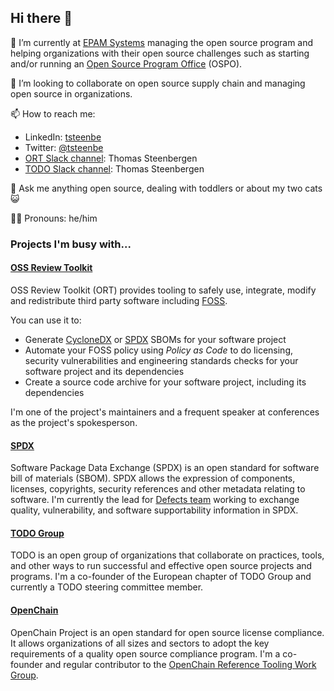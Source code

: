 ## Hi there 👋 

🏢 I’m currently at <a href="http://www.epam.com">EPAM Systems</a> managing the open source program and helping organizations with their open source challenges such as starting and/or running an [Open Source Program Office](https://ospodefinition.org) (OSPO).

🤝 I’m looking to collaborate on open source supply chain and managing open source in organizations.

📫 How to reach me:
- LinkedIn: [tsteenbe](https://linkedin.com/in/tsteenbe)
- Twitter: [@tsteenbe](twitter.com/tsteenbe)
- [ORT Slack channel](https://join.slack.com/t/ort-talk/shared_invite/zt-1c7yi4sj6-mk7R1fAa6ZdW5MQ6DfAVRg): Thomas Steenbergen
- [TODO Slack channel](https://join.slack.com/t/thetodogroup/shared_invite/zt-169ok18cz-Pi6tpVHTeW9254d1FpkLew): Thomas Steenbergen

💬 Ask me anything open source, dealing with toddlers or about my two cats 😺

🏳️‍🌈 Pronouns: he/him

### Projects I'm busy with...

#### <a href="https://github.com/oss-review-toolkit/ort">OSS Review Toolkit</a>

OSS Review Toolkit (ORT) provides tooling to safely use, integrate, modify and redistribute third party software including [FOSS](https://en.wikipedia.org/wiki/Free_and_open-source_software). 

You can use it to:
- Generate [CycloneDX](https://cyclonedx.org) or [SPDX](https://spdx.dev) SBOMs for your software project
- Automate your FOSS policy using _Policy as Code_ to do licensing, security vulnerabilities and engineering standards checks for your software project and its dependencies
- Create a source code archive for your software project, including its dependencies

I'm one of the project's maintainers and a frequent speaker at conferences as the project's spokesperson.

#### <a href="https://github.com/spdx/spdx-spec">SPDX</a>

Software Package Data Exchange (SPDX) is an open standard for software bill of materials (SBOM). SPDX allows the expression of components, licenses, copyrights, security references and other metadata relating to software. I'm currently the lead for [Defects team](https://lists.spdx.org/g/spdx-defects) working to exchange quality, vulnerability, and software supportability information in SPDX.

#### <a href="https://github.com/todogroup/todogroup.org">TODO Group</a>

TODO is an open group of organizations that collaborate on practices, tools, and other ways to run successful and effective open source projects and programs. I'm a co-founder of the European chapter of TODO Group and currently a TODO steering committee member.

#### <a href="https://www.openchainproject.org/">OpenChain</a>

OpenChain Project is an open standard for open source license compliance. It allows organizations of all sizes and sectors to adopt the key requirements of a quality open source compliance program.  I'm a co-founder and regular contributor to the [OpenChain Reference Tooling Work Group](https://github.com/Open-Source-Compliance/Sharing-creates-value).
